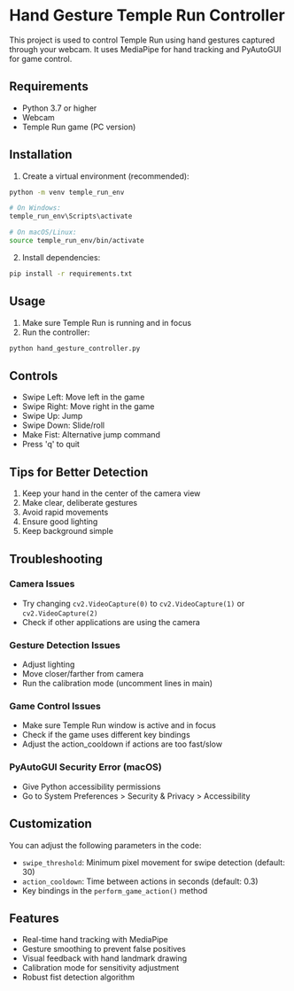 # Hand Gesture Temple Run Controller

This project is used to control Temple Run using hand gestures captured through your webcam. It uses MediaPipe for hand tracking and PyAutoGUI for game control.

## Requirements

- Python 3.7 or higher
- Webcam
- Temple Run game (PC version)

## Installation

1. Create a virtual environment (recommended):
```bash
python -m venv temple_run_env

# On Windows:
temple_run_env\Scripts\activate

# On macOS/Linux:
source temple_run_env/bin/activate
```

2. Install dependencies:
```bash
pip install -r requirements.txt
```

## Usage

1. Make sure Temple Run is running and in focus
2. Run the controller:
```bash
python hand_gesture_controller.py
```

## Controls

- Swipe Left: Move left in the game
- Swipe Right: Move right in the game
- Swipe Up: Jump
- Swipe Down: Slide/roll
- Make Fist: Alternative jump command
- Press 'q' to quit

## Tips for Better Detection

1. Keep your hand in the center of the camera view
2. Make clear, deliberate gestures
3. Avoid rapid movements
4. Ensure good lighting
5. Keep background simple

## Troubleshooting

### Camera Issues
- Try changing `cv2.VideoCapture(0)` to `cv2.VideoCapture(1)` or `cv2.VideoCapture(2)`
- Check if other applications are using the camera

### Gesture Detection Issues
- Adjust lighting
- Move closer/farther from camera
- Run the calibration mode (uncomment lines in main)

### Game Control Issues
- Make sure Temple Run window is active and in focus
- Check if the game uses different key bindings
- Adjust the action_cooldown if actions are too fast/slow

### PyAutoGUI Security Error (macOS)
- Give Python accessibility permissions
- Go to System Preferences > Security & Privacy > Accessibility

## Customization

You can adjust the following parameters in the code:
- `swipe_threshold`: Minimum pixel movement for swipe detection (default: 30)
- `action_cooldown`: Time between actions in seconds (default: 0.3)
- Key bindings in the `perform_game_action()` method

## Features

- Real-time hand tracking with MediaPipe
- Gesture smoothing to prevent false positives
- Visual feedback with hand landmark drawing
- Calibration mode for sensitivity adjustment
- Robust fist detection algorithm 